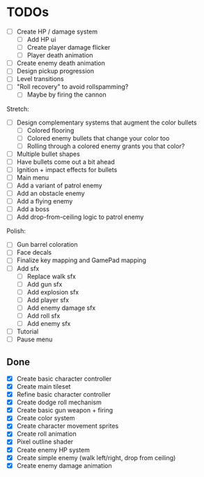 # TODOs

- [ ] Create HP / damage system
  - [ ] Add HP ui
  - [ ] Create player damage flicker
  - [ ] Player death animation
- [ ] Create enemy death animation
- [ ] Design pickup progression
- [ ] Level transitions
- [ ] "Roll recovery" to avoid rollspamming?
  - [ ] Maybe by firing the cannon

Stretch:
- [ ] Design complementary systems that augment the color bullets
  - [ ] Colored flooring
  - [ ] Colored enemy bullets that change your color too
  - [ ] Rolling through a colored enemy grants you that color?
- [ ] Multiple bullet shapes
- [ ] Have bullets come out a bit ahead
- [ ] Ignition + impact effects for bullets
- [ ] Main menu
- [ ] Add a variant of patrol enemy
- [ ] Add an obstacle enemy
- [ ] Add a flying enemy
- [ ] Add a boss
- [ ] Add drop-from-ceiling logic to patrol enemy

Polish:
- [ ] Gun barrel coloration
- [ ] Face decals
- [ ] Finalize key mapping and GamePad mapping
- [ ] Add sfx
  - [ ] Replace walk sfx
  - [ ] Add gun sfx
  - [ ] Add explosion sfx
  - [ ] Add player sfx
  - [ ] Add enemy damage sfx
  - [ ] Add roll sfx
  - [ ] Add enemy sfx
- [ ] Tutorial
- [ ] Pause menu

## Done
- [x] Create basic character controller
- [x] Create main tileset
- [x] Refine basic character controller
- [x] Create dodge roll mechanism
- [x] Create basic gun weapon + firing
- [x] Create color system
- [x] Create character movement sprites
- [x] Create roll animation
- [x] Pixel outline shader
- [x] Create enemy HP system
- [x] Create simple enemy (walk left/right, drop from ceiling)
- [x] Create enemy damage animation
